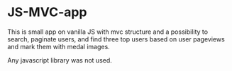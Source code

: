 # JS-MVC-app

This is small app on vanilla JS with mvc structure and a possibility to search, paginate users, and find three top
users based on user pageviews and mark them with medal images.

Any javascript library was not used.

